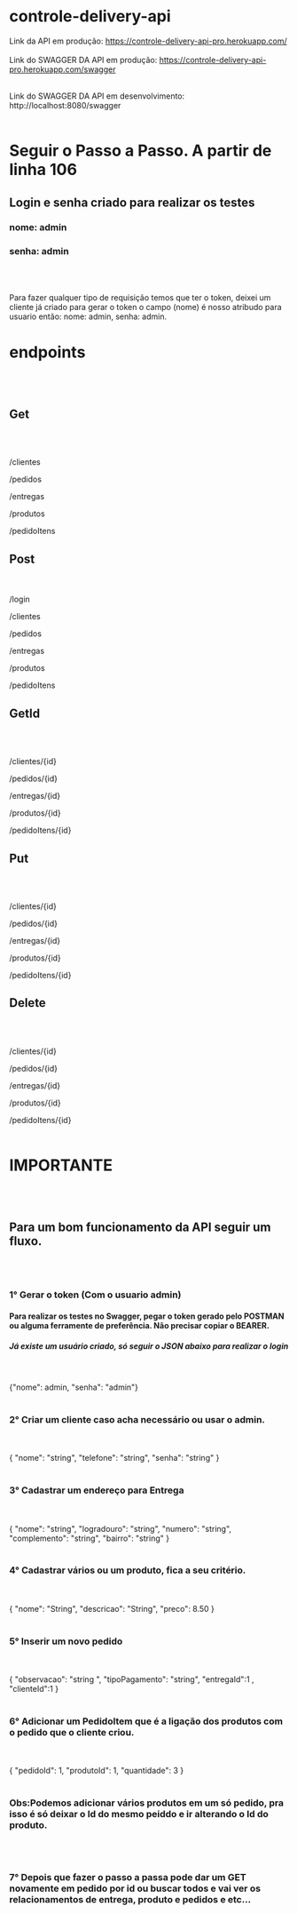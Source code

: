 # controle-delivery-api

Link da API em produção: https://controle-delivery-api-pro.herokuapp.com/
</br>
</br>
Link do SWAGGER DA  API em produção: https://controle-delivery-api-pro.herokuapp.com/swagger
</br>
</br>

Link do SWAGGER DA  API em desenvolvimento: http://localhost:8080/swagger
</br>
</br>

<h1>Seguir o Passo a Passo. A partir de linha 106</h1>
<h2>Login e senha criado para realizar os testes</h2>
<h3>nome: admin</h3>
<h3>senha: admin</h3>
</br>
</br>


Para fazer qualquer tipo de requisição temos que ter o token,
deixei um cliente já criado para gerar o token o campo (nome) é nosso atribudo para usuario então: nome: admin, senha: admin.
<br>

<h1>endpoints</h1>
</br>
</br>
<h2>Get</h2>
</br>
</br>

/clientes

/pedidos

/entregas

/produtos

/pedidoItens

<h2>Post</h2>
</br>
</br>
/login

/clientes

/pedidos

/entregas

/produtos

/pedidoItens

<h2>GetId</h2>
</br>
</br>

/clientes/{id}

/pedidos/{id}

/entregas/{id}

/produtos/{id}

/pedidoItens/{id}

<h2>Put</h2>
</br>
</br>

/clientes/{id}

/pedidos/{id}

/entregas/{id}

/produtos/{id}

/pedidoItens/{id}

<h2>Delete</h2>
</br>
</br>

/clientes/{id}

/pedidos/{id}

/entregas/{id}

/produtos/{id}

/pedidoItens/{id}
</br>
</br>

<h1>IMPORTANTE</h1> 
</br>
</br>

<h2>Para um bom funcionamento da API seguir um fluxo.</h2>
</br>
</br>

<h3>1° Gerar o token (Com o usuario admin)</h3>
<h4>Para realizar os testes no Swagger, pegar o token gerado pelo POSTMAN ou alguma ferramente de preferência. Não precisar copiar o BEARER.</h4>
<h5>Já existe um usuário criado, só seguir o JSON abaixo para realizar o login</h5>
</br>
</br>
{"nome": admin, "senha": "admin"}
</br>
</br>
<h3>2° Criar um cliente caso acha necessário ou usar o admin.</h3>
</br>
</br>
{
"nome": "string",
"telefone": "string",
"senha": "string"
}
</br>
</br>
<h3>3° Cadastrar um endereço para Entrega</h3>
</br>
</br>
{   
    "nome": "string",
    "logradouro": "string",
    "numero": "string",
    "complemento": "string",
    "bairro": "string"  
}
</br>
</br>
<h3>4° Cadastrar vários ou um produto, fica a seu critério.</h3>
</br>
</br>
{
    "nome": "String",
    "descricao": "String",
    "preco": 8.50
}
</br>
</br>
<h3>5° Inserir um novo pedido </h3>
</br>
</br>
    {
    "observacao": "string ",
    "tipoPagamento": "string",
    "entregaId":1 ,
    "clienteId":1 
    }
</br>
</br>
<h3>6° Adicionar um PedidoItem que é a ligação dos produtos com o pedido que o cliente criou.</h3>
</br>
</br>
{
    "pedidoId": 1,
    "produtoId": 1,
    "quantidade": 3
}
</br>
</br>
<h3>Obs:Podemos adicionar vários produtos em um só pedido, pra isso é só deixar o Id do mesmo peiddo e ir alterando o Id do produto. </h3>
</br>
</br>
<h3>7° Depois que fazer o passo a passa pode dar um GET novamente em pedido por id ou buscar todos e vai ver os relacionamentos de entrega, produto e pedidos e etc...</h3>

